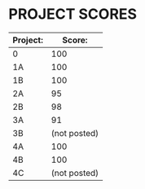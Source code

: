 # PROJECT SCORES

| Project: | Score: |
| ---------| -------|
| 0 | 100 |
| 1A | 100 |
| 1B | 100 |
| 2A | 95 |
| 2B | 98 |
| 3A | 91 |
| 3B | (not posted) |
| 4A | 100 |
| 4B | 100 |
| 4C | (not posted) |
